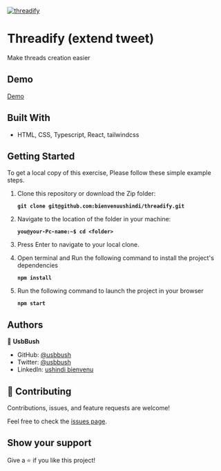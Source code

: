 
[![threadify](https://user-images.githubusercontent.com/26736582/222406693-30517e48-f33f-4781-b094-30f97349e4e8.png)](https://extendtweet.vercel.app/)

# Threadify (extend tweet)
Make threads creation easier

## Demo
[Demo](https://extendtweet.vercel.app/)

## Built With

- HTML, CSS, Typescript, React, tailwindcss


## Getting Started
To get a local copy of this exercise, Please follow these simple example steps.

1. Clone this repository or download the Zip folder:

   **``git clone git@github.com:bienvenuushindi/threadify.git``**

2. Navigate to the location of the folder in your machine:

   **``you@your-Pc-name:~$ cd <folder>``**

3. Press Enter to navigate to your local clone.

4. Open terminal and Run the following command to install the project's dependencies

   **``npm install``**

5.  Run the following command to launch the project in your browser

    **``npm start``**

## Authors

👤 **UsbBush**

- GitHub: [@usbbush](https://github.com/bienvenuushindi/)
- Twitter: [@usbbush](https://twitter.com/usbbush)
- LinkedIn: [ushindi bienvenu](https://www.linkedin.com/in/ushindi-bienvenu-894b2b141/)


## 🤝 Contributing

Contributions, issues, and feature requests are welcome!

Feel free to check the [issues page](../../issues/).

## Show your support

Give a ⭐️ if you like this project!
